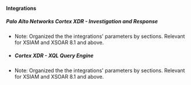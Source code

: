 
#### Integrations

##### Palo Alto Networks Cortex XDR - Investigation and Response
- Note: Organized the the integrations' parameters by sections. Relevant for XSIAM and XSOAR 8.1 and above.
- ##### Cortex XDR - XQL Query Engine
- Note: Organized the the integrations' parameters by sections. Relevant for XSIAM and XSOAR 8.1 and above.